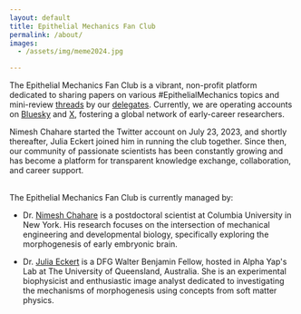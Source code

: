 ```yaml
---
layout: default
title: Epithelial Mechanics Fan Club
permalink: /about/
images:
  - /assets/img/meme2024.jpg

---
```

The Epithelial Mechanics Fan Club is a vibrant, non-profit platform dedicated to sharing papers on various #EpithelialMechanics topics and mini-review [threads](https://epithelialmechanics.github.io/threads/) by our [delegates](https://epithelialmechanics.github.io/delegates/). Currently, we are operating accounts on [Bluesky](https://bsky.app/profile/epimechfc.bsky.social) and [X](https://x.com/EpiMechFC), fostering a global network of early-career researchers.


Nimesh Chahare started the Twitter account on July 23, 2023, and shortly thereafter, Julia Eckert joined him in running the club together. Since then, our community of passionate scientists has been constantly growing and has become a platform for transparent knowledge exchange, collaboration, and career support. <br><br>


The Epithelial Mechanics Fan Club is currently managed by:

- Dr. [Nimesh Chahare](https://bsky.app/profile/onenimesa.bsky.social) is a postdoctoral scientist at Columbia University in New York. His research focuses on the intersection of mechanical engineering and developmental biology, specifically exploring the morphogenesis of early embryonic brain. 
  
- Dr. [Julia Eckert](https://julia-eckert.github.io) is a DFG Walter Benjamin Fellow, hosted in Alpha Yap's Lab at The University of Queensland, Australia. She is an experimental biophysicist and enthusiastic image analyst dedicated to investigating the mechanisms of morphogenesis using concepts from soft matter physics.

<!--
We're your source for papers on various #EpithelialMechanics topics📚
Check out our accounts on [bluesky](https://bsky.app/profile/epimechfc.bsky.social) and [twitter](https://x.com/EpiMechFC).

We share one paper each working day and create mini-review threads on topics that matter to the epithelial mechanics community, gathered directly from our online community.

Nimesh Chahare started the twitter account in July 2023, and shortly thereafter, Julia Eckert joined him in running it together. For last 2 years, we provide a platform for interaction and networking for early career researchers. 

If you'd like to showcase your field, paper, or a topic that interests you, please feel free to contact us.

The account is currently managed by:
- Dr. [Nimesh Chahare](https://bsky.app/profile/onenimesa.bsky.social) is a postdoctoral scientist at Columbia University in New York. His research focuses on the intersection of mechanical engineering and developmental biology, specifically exploring the morphogenesis of early embryonic brain. 

- Dr. [Julia Eckert](https://bsky.app/profile/juliaeckert.bsky.social) is a DFG Walter Benjamin Fellow, hosted in Alpha Yap's Lab at The University of Queensland, Australia. She is an experimental biophysicist and enthusiastic image analyst dedicated to investigating the mechanisms of morphogenesis using concepts from soft matter physics. 

-->



